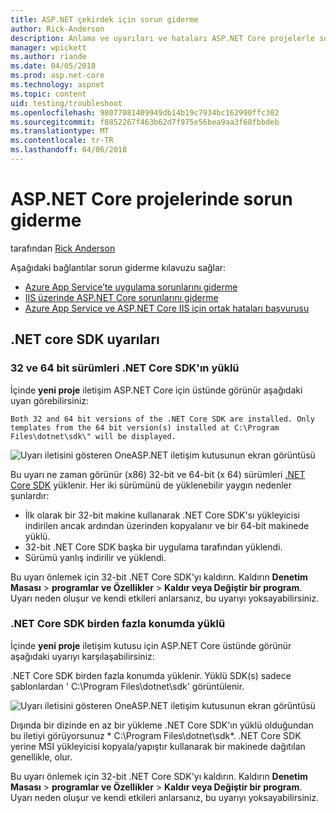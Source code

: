 ```yaml
---
title: ASP.NET çekirdek için sorun giderme
author: Rick-Anderson
description: Anlama ve uyarıları ve hataları ASP.NET Core projelerle sorun giderme.
manager: wpickett
ms.author: riande
ms.date: 04/05/2018
ms.prod: asp.net-core
ms.technology: aspnet
ms.topic: content
uid: testing/troubleshoot
ms.openlocfilehash: 98077081409949db14b19c7934bc162990ffc302
ms.sourcegitcommit: f8852267f463b62d7f975e56bea9aa3f68fbbdeb
ms.translationtype: MT
ms.contentlocale: tr-TR
ms.lasthandoff: 04/06/2018
---
```

# <a name="troubleshoot-aspnet-core-projects"></a>ASP.NET Core projelerinde sorun giderme

tarafından [Rick Anderson](https://twitter.com/RickAndMSFT)

Aşağıdaki bağlantılar sorun giderme kılavuzu sağlar:

* [Azure App Service’te uygulama sorunlarını giderme](xref:host-and-deploy/azure-apps/troubleshoot)
* [IIS üzerinde ASP.NET Core sorunlarını giderme](xref:host-and-deploy/iis/troubleshoot)
* [Azure App Service ve ASP.NET Core IIS için ortak hataları başvurusu](xref:host-and-deploy/azure-iis-errors-reference)

<a name="sdk"></a>
## <a name="net-core-sdk-warnings"></a>.NET core SDK uyarıları

### <a name="both-the-32-and-64-bit-versions-of-the-net-core-sdk-are-installed"></a>32 ve 64 bit sürümleri .NET Core SDK'ın yüklü
İçinde **yeni proje** iletişim ASP.NET Core için üstünde görünür aşağıdaki uyarı görebilirsiniz: 

    Both 32 and 64 bit versions of the .NET Core SDK are installed. Only templates from the 64 bit version(s) installed at C:\Program Files\dotnet\sdk\" will be displayed.

![Uyarı iletisini gösteren OneASP.NET iletişim kutusunun ekran görüntüsü](troubleshoot/_static/both32and64bit.png)

Bu uyarı ne zaman görünür (x86) 32-bit ve 64-bit (x 64) sürümleri [.NET Core SDK](https://www.microsoft.com/net/download/all) yüklenir. Her iki sürümünü de yüklenebilir yaygın nedenler şunlardır:

* İlk olarak bir 32-bit makine kullanarak .NET Core SDK'sı yükleyicisi indirilen ancak ardından üzerinden kopyalanır ve bir 64-bit makinede yüklü. 
* 32-bit .NET Core SDK başka bir uygulama tarafından yüklendi.
* Sürümü yanlış indirilir ve yüklendi.

Bu uyarı önlemek için 32-bit .NET Core SDK'yı kaldırın. Kaldırın **Denetim Masası** > **programlar ve Özellikler** > **Kaldır veya Değiştir bir program**. Uyarı neden oluşur ve kendi etkileri anlarsanız, bu uyarıyı yoksayabilirsiniz.

### <a name="the-net-core-sdk-is-installed-in-multiple-locations"></a>.NET Core SDK birden fazla konumda yüklü
İçinde **yeni proje** iletişim kutusu için ASP.NET Core üstünde görünür aşağıdaki uyarıyı karşılaşabilirsiniz: 

 .NET Core SDK birden fazla konumda yüklenir. Yüklü SDK(s) sadece şablonlardan ' C:\Program Files\dotnet\sdk\' görüntülenir.

![Uyarı iletisini gösteren OneASP.NET iletişim kutusunun ekran görüntüsü](troubleshoot/_static/multiplelocations.png)

Dışında bir dizinde en az bir yükleme .NET Core SDK'ın yüklü olduğundan bu iletiyi görüyorsunuz * C:\Program Files\dotnet\sdk\*. .NET Core SDK yerine MSI yükleyicisi kopyala/yapıştır kullanarak bir makinede dağıtılan genellikle, olur.

Bu uyarı önlemek için 32-bit .NET Core SDK'yı kaldırın. Kaldırın **Denetim Masası** > **programlar ve Özellikler** > **Kaldır veya Değiştir bir program**. Uyarı neden oluşur ve kendi etkileri anlarsanız, bu uyarıyı yoksayabilirsiniz.
